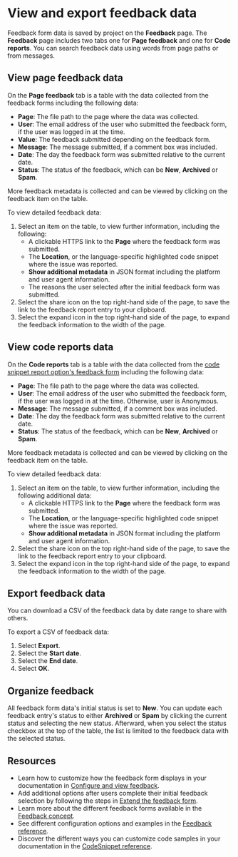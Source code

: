 # View and export feedback data

Feedback form data is saved by project on the **Feedback** page.
The **Feedback** page includes two tabs one for **Page feedback** and one for **Code reports**.
You can search feedback data using words from page paths or from messages.

## View page feedback data

On the **Page feedback** tab is a table with the data collected from the feedback forms including the following data:

- **Page**: The file path to the page where the data was collected.
- **User**: The email address of the user who submitted the feedback form, if the user was logged in at the time.
- **Value**: The feedback submitted depending on the feedback form.
- **Message**: The message submitted, if a comment box was included.
- **Date**: The day the feedback form was submitted relative to the current date.
- **Status**: The status of the feedback, which can be **New**, **Archived** or **Spam**.

More feedback metadata is collected and can be viewed by clicking on the feedback item on the table.

To view detailed feedback data:

1. Select an item on the table, to view further information, including the following:
   - A clickable HTTPS link to the **Page** where the feedback form was submitted.
   - The **Location**, or the language-specific highlighted code snippet where the issue was reported.
   - **Show additional metadata** in JSON format including the platform and user agent information.
   - The reasons the user selected after the initial feedback form was submitted.
1. Select the share icon on the top right-hand side of the page, to save the link to the feedback report entry to your clipboard.
1. Select the expand icon in the top right-hand side of the page, to expand the feedback information to the width of the page.

## View code reports data

On the **Code reports** tab is a table with the data collected from the [code snippet report option's feedback form](../../setup/concepts/feedback.md#report-icon) including the following data:

- **Page**: The file path to the page where the data was collected.
- **User**: The email address of the user who submitted the feedback form, if the user was logged in at the time. Otherwise, user is Anonymous.
- **Message**: The message submitted, if a comment box was included.
- **Date**: The day the feedback form was submitted relative to the current date.
- **Status**: The status of the feedback, which can be **New**, **Archived** or **Spam**.

More feedback metadata is collected and can be viewed by clicking on the feedback item on the table.

To view detailed feedback data:

1. Select an item on the table, to view further information, including the following additional data:
   - A clickable HTTPS link to the **Page** where the feedback form was submitted.
   - The **Location**, or the language-specific highlighted code snippet where the issue was reported.
   - **Show additional metadata** in JSON format including the platform and user agent information.
1. Select the share icon on the top right-hand side of the page, to save the link to the feedback report entry to your clipboard.
1. Select the expand icon in the top right-hand side of the page, to expand the feedback information to the width of the page.

## Export feedback data

You can download a CSV of the feedback data by date range to share with others.

To export a CSV of feedback data:

1. Select **Export**.
1. Select the **Start date**.
1. Select the **End date**.
1. Select **OK**.

## Organize feedback

All feedback form data's initial status is set to **New**.
You can update each feedback entry's status to either **Archived** or **Spam** by clicking the current status and selecting the new status.
Afterward, when you select the status checkbox at the top of the table, the list is limited to the feedback data with the selected status.

## Resources

- Learn how to customize how the feedback form displays in your documentation in [Configure and view feedback](../../setup/how-to/feedback/index.md).
- Add additional options after users complete their initial feedback selection by following the steps in [Extend the feedback form](../../setup/how-to/feedback/extend-feedback.md).
- Learn more about the different feedback forms available in the [Feedback concept](../../setup/concepts/feedback.md).
- See different configuration options and examples in the [Feedback reference](../../config/feedback.md).
- Discover the different ways you can customize code samples in your documentation in the [CodeSnippet reference](../../config/code-snippet.md).
